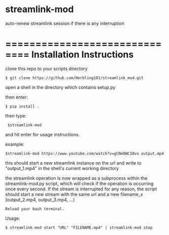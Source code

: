 # streamlink-mod
auto-renew streamlink session if there is any interruption

==============================
    Installation Instructions
==============================

clone this repo to your scripts directory

    $ git clone https://github.com/Herbling101/streamlink_mod.git
    
open a shell in the directory which contains setup.py

then enter:

    $ pip install .

then type:
	
     $streamlink-mod

and hit enter for usage instructions. 

example:

	$streamlink-mod https://www.youtube.com/watch?v=gCNeDWCI0vo output.mp4

this should start a new streamlink instance on the url and write to "output_1.mp4" in the shell's current working directory

the streamlink operation is now wrapped as a subprocess within the streamlink-mod.py script, which will check if the operation is occurring once every second. If the stream is interrupted for any reason, the script should start a new stream with the same url and a new filename_x (output_2.mp4, output_3.mp4, ...)


    Reload your bash terminal.

Usage:
    
    $ streamlink-mod start "URL" "FILENAME.mp4" | streamlink-mod stop
